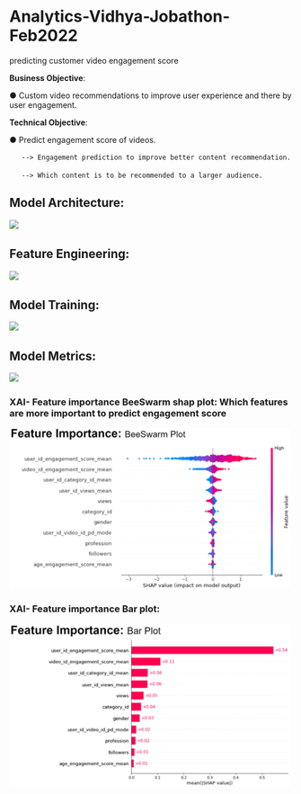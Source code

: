 # Analytics-Vidhya-Jobathon-Feb2022
predicting customer video engagement score 


**Business Objective**: 

● Custom video recommendations to improve user experience and
there by user engagement.

**Technical Objective**:

● Predict engagement score of videos.

       --> Engagement prediction to improve better content recommendation.

       --> Which content is to be recommended to a larger audience.


## Model Architecture:

<img src="https://user-images.githubusercontent.com/16478371/153887973-07923675-1979-4eb5-b180-d48dec8fe4f2.png" width="500">



## Feature Engineering:

<img src="https://user-images.githubusercontent.com/16478371/153888154-805cf7c1-7cb6-4ee6-955a-8d0c1eed9893.png" width="500">



## Model Training:

<img src="https://user-images.githubusercontent.com/16478371/153888211-719112f8-8795-4a60-a2df-a14092d76e8f.png" width="500">



## Model Metrics:

<img src="https://user-images.githubusercontent.com/16478371/153888267-5474639e-1531-4b00-996d-365280ba4dc8.png" width="500">


### XAI- Feature importance BeeSwarm shap plot: Which features are more important to predict engagement score 


<img src="images/featureImportanceBeeSwarm.PNG" width="500">

### XAI- Feature importance Bar plot: 

<img src="images/featureImportanceBarplot.PNG" width="500">


